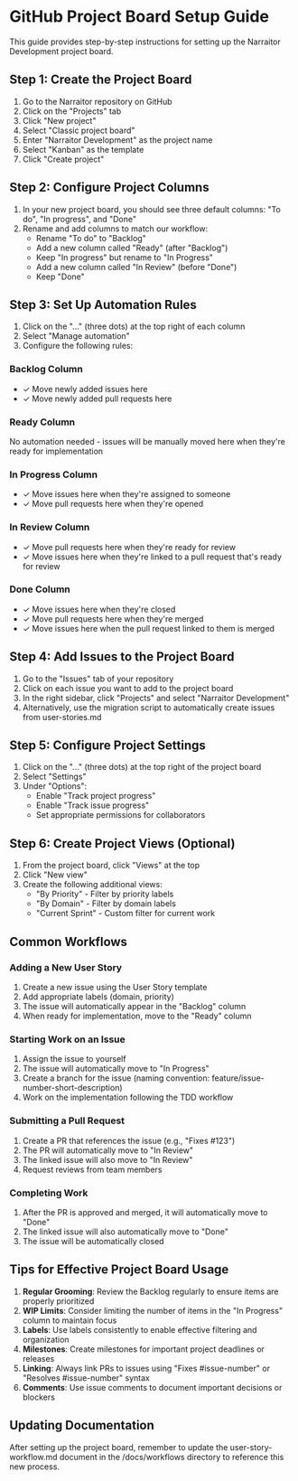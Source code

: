# GitHub Project Board Setup Guide

This guide provides step-by-step instructions for setting up the Narraitor Development project board.

## Step 1: Create the Project Board

1. Go to the Narraitor repository on GitHub
2. Click on the "Projects" tab
3. Click "New project"
4. Select "Classic project board"
5. Enter "Narraitor Development" as the project name
6. Select "Kanban" as the template
7. Click "Create project"

## Step 2: Configure Project Columns

1. In your new project board, you should see three default columns: "To do", "In progress", and "Done"
2. Rename and add columns to match our workflow:
   - Rename "To do" to "Backlog"
   - Add a new column called "Ready" (after "Backlog")
   - Keep "In progress" but rename to "In Progress" 
   - Add a new column called "In Review" (before "Done")
   - Keep "Done"

## Step 3: Set Up Automation Rules

1. Click on the "..." (three dots) at the top right of each column
2. Select "Manage automation"
3. Configure the following rules:

### Backlog Column
- ✓ Move newly added issues here
- ✓ Move newly added pull requests here

### Ready Column
No automation needed - issues will be manually moved here when they're ready for implementation

### In Progress Column
- ✓ Move issues here when they're assigned to someone
- ✓ Move pull requests here when they're opened

### In Review Column  
- ✓ Move pull requests here when they're ready for review
- ✓ Move issues here when they're linked to a pull request that's ready for review

### Done Column
- ✓ Move issues here when they're closed
- ✓ Move pull requests here when they're merged
- ✓ Move issues here when the pull request linked to them is merged

## Step 4: Add Issues to the Project Board

1. Go to the "Issues" tab of your repository
2. Click on each issue you want to add to the project board
3. In the right sidebar, click "Projects" and select "Narraitor Development"
4. Alternatively, use the migration script to automatically create issues from user-stories.md

## Step 5: Configure Project Settings

1. Click on the "..." (three dots) at the top right of the project board
2. Select "Settings"
3. Under "Options":
   - Enable "Track project progress"
   - Enable "Track issue progress" 
   - Set appropriate permissions for collaborators

## Step 6: Create Project Views (Optional)

1. From the project board, click "Views" at the top
2. Click "New view"
3. Create the following additional views:
   - "By Priority" - Filter by priority labels
   - "By Domain" - Filter by domain labels
   - "Current Sprint" - Custom filter for current work

## Common Workflows

### Adding a New User Story
1. Create a new issue using the User Story template
2. Add appropriate labels (domain, priority)
3. The issue will automatically appear in the "Backlog" column
4. When ready for implementation, move to the "Ready" column

### Starting Work on an Issue
1. Assign the issue to yourself
2. The issue will automatically move to "In Progress"
3. Create a branch for the issue (naming convention: feature/issue-number-short-description)
4. Work on the implementation following the TDD workflow

### Submitting a Pull Request
1. Create a PR that references the issue (e.g., "Fixes #123")
2. The PR will automatically move to "In Review"
3. The linked issue will also move to "In Review"
4. Request reviews from team members

### Completing Work
1. After the PR is approved and merged, it will automatically move to "Done"
2. The linked issue will also automatically move to "Done"
3. The issue will be automatically closed

## Tips for Effective Project Board Usage

1. **Regular Grooming**: Review the Backlog regularly to ensure items are properly prioritized
2. **WIP Limits**: Consider limiting the number of items in the "In Progress" column to maintain focus
3. **Labels**: Use labels consistently to enable effective filtering and organization
4. **Milestones**: Create milestones for important project deadlines or releases
5. **Linking**: Always link PRs to issues using "Fixes #issue-number" or "Resolves #issue-number" syntax
6. **Comments**: Use issue comments to document important decisions or blockers

## Updating Documentation

After setting up the project board, remember to update the user-story-workflow.md document in the /docs/workflows directory to reference this new process.
